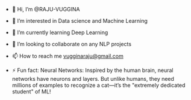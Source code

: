 - 👋 Hi, I’m @RAJU-VUGGINA
- 👀 I’m interested in Data science and Machine Learning
- 🌱 I’m currently learning Deep Learning
- 💞️ I’m looking to collaborate on any NLP projects
- 📫 How to reach me vugginaraju@gmail.com
  
- ⚡ Fun fact:  Neural Networks: Inspired by the human brain, neural networks have neurons and layers. But unlike humans, they need millions of examples to recognize a cat—it’s the "extremely dedicated student" of ML!



<!---

